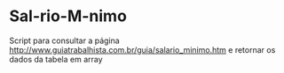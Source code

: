 # Sal-rio-M-nimo
Script para consultar a página http://www.guiatrabalhista.com.br/guia/salario_minimo.htm e retornar os dados da tabela em array
